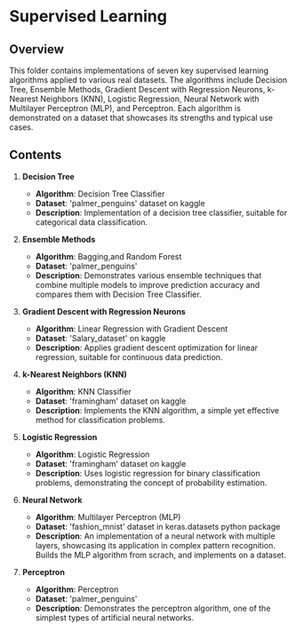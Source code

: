 # Supervised Learning 

## Overview
This folder contains implementations of seven key supervised learning algorithms applied to various real datasets. The algorithms include Decision Tree, Ensemble Methods, Gradient Descent with Regression Neurons, k-Nearest Neighbors (KNN), Logistic Regression, Neural Network with Multilayer Perceptron (MLP), and Perceptron. Each algorithm is demonstrated on a dataset that showcases its strengths and typical use cases.

## Contents

1. **Decision Tree**
   - **Algorithm**: Decision Tree Classifier
   - **Dataset**: 'palmer_penguins' dataset on kaggle
   - **Description**: Implementation of a decision tree classifier, suitable for categorical data classification.

2. **Ensemble Methods**
   - **Algorithm**: Bagging,and Random Forest
   - **Dataset**: 'palmer_penguins'
   - **Description**: Demonstrates various ensemble techniques that combine multiple models to improve prediction accuracy and compares them with Decision Tree Classifier.

3. **Gradient Descent with Regression Neurons**
   - **Algorithm**: Linear Regression with Gradient Descent
   - **Dataset**: 'Salary_dataset' on kaggle
   - **Description**: Applies gradient descent optimization for linear regression, suitable for continuous data prediction.

4. **k-Nearest Neighbors (KNN)**
   - **Algorithm**: KNN Classifier
   - **Dataset**: 'framingham' dataset on kaggle
   - **Description**: Implements the KNN algorithm, a simple yet effective method for classification problems.

5. **Logistic Regression**
   - **Algorithm**: Logistic Regression
   - **Dataset**: 'framingham' dataset on kaggle
   - **Description**: Uses logistic regression for binary classification problems, demonstrating the concept of probability estimation.

6. **Neural Network**
   - **Algorithm**: Multilayer Perceptron (MLP)
   - **Dataset**: 'fashion_mnist' dataset in keras.datasets python package
   - **Description**: An implementation of a neural network with multiple layers, showcasing its application in complex pattern recognition. Builds the MLP algorithm from scrach, and implements on a dataset.

7. **Perceptron**
   - **Algorithm**: Perceptron
   - **Dataset**: 'palmer_penguins'
   - **Description**: Demonstrates the perceptron algorithm, one of the simplest types of artificial neural networks.

